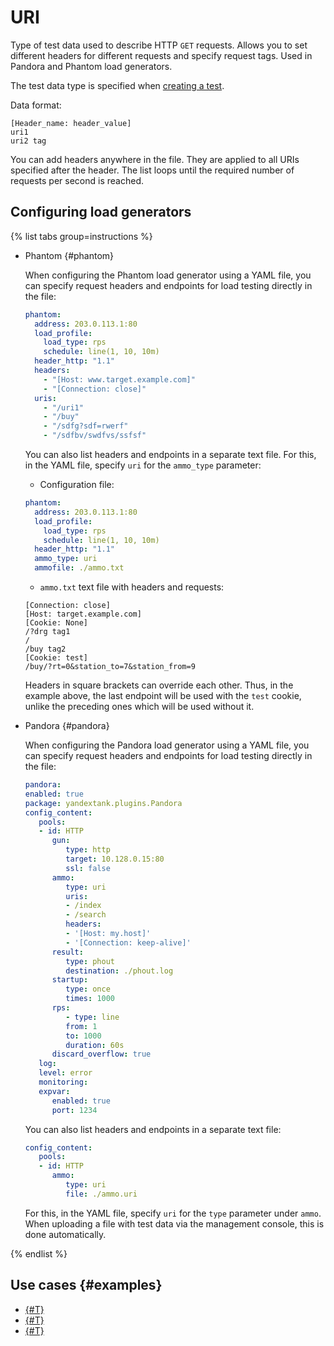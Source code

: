 # URI

Type of test data used to describe HTTP `GET` requests. Allows you to set different headers for different requests and specify request tags. Used in Pandora and Phantom load generators.

The test data type is specified when [creating a test](../../operations/create-test-bucket.md#create-test).

Data format:

```text
[Header_name: header_value]
uri1
uri2 tag
```

You can add headers anywhere in the file. They are applied to all URIs specified after the header. The list loops until the required number of requests per second is reached.

## Configuring load generators

{% list tabs group=instructions %}

- Phantom {#phantom}

   When configuring the Phantom load generator using a YAML file, you can specify request headers and endpoints for load testing directly in the file:

   ```yaml
   phantom:
     address: 203.0.113.1:80
     load_profile:
       load_type: rps
       schedule: line(1, 10, 10m)
     header_http: "1.1"
     headers:
       - "[Host: www.target.example.com]"
       - "[Connection: close]"
     uris:
       - "/uri1"
       - "/buy"
       - "/sdfg?sdf=rwerf"
       - "/sdfbv/swdfvs/ssfsf"
   ```

   You can also list headers and endpoints in a separate text file. For this, in the YAML file, specify `uri` for the `ammo_type` parameter:

   - Configuration file:

   ```yaml
   phantom:
     address: 203.0.113.1:80
     load_profile:
       load_type: rps
       schedule: line(1, 10, 10m)
     header_http: "1.1"
     ammo_type: uri
     ammofile: ./ammo.txt
   ```

   - `ammo.txt` text file with headers and requests:

   ```http
   [Connection: close]
   [Host: target.example.com]
   [Cookie: None]
   /?drg tag1
   /
   /buy tag2
   [Cookie: test]
   /buy/?rt=0&station_to=7&station_from=9
   ```

   Headers in square brackets can override each other. Thus, in the example above, the last endpoint will be used with the `test` cookie, unlike the preceding ones which will be used without it.

- Pandora {#pandora}

   When configuring the Pandora load generator using a YAML file, you can specify request headers and endpoints for load testing directly in the file:

   ```yaml
   pandora:
   enabled: true
   package: yandextank.plugins.Pandora
   config_content:
      pools:
      - id: HTTP
         gun:
            type: http
            target: 10.128.0.15:80
            ssl: false
         ammo:
            type: uri
            uris:
            - /index
            - /search
            headers:
            - '[Host: my.host]'
            - '[Connection: keep-alive]'
         result:
            type: phout
            destination: ./phout.log
         startup:
            type: once
            times: 1000
         rps:
            - type: line
            from: 1
            to: 1000
            duration: 60s
         discard_overflow: true
      log:
      level: error
      monitoring:
      expvar:
         enabled: true
         port: 1234
   ```

   You can also list headers and endpoints in a separate text file:

   ```yaml
   config_content:
      pools:
      - id: HTTP
         ammo:
            type: uri
            file: ./ammo.uri
   ```

   For this, in the YAML file, specify `uri` for the `type` parameter under `ammo`.
   When uploading a file with test data via the management console, this is done automatically.


{% endlist %}


## Use cases {#examples}

* [{#T}](../../tutorials/loadtesting-https-phantom.md)
* [{#T}](../../tutorials/loadtesting-https-pandora.md)
* [{#T}](../../tutorials/loadtesting-results-compare.md)
